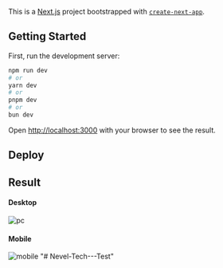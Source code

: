 This is a [Next.js](https://nextjs.org/) project bootstrapped with [`create-next-app`](https://github.com/vercel/next.js/tree/canary/packages/create-next-app).

## Getting Started

First, run the development server:

```bash
npm run dev
# or
yarn dev
# or
pnpm dev
# or
bun dev
```

Open [http://localhost:3000](http://localhost:3000) with your browser to see the result.

## Deploy

## Result

#### Desktop
![pc](https://raw.githubusercontent.com/manh132567/Nevel-Tech-Test/c94c806014a4a2a6f488be2553261f0b2bb7f6e6/pc-image.png)
#### Mobile
![mobile](https://raw.githubusercontent.com/manh132567/Nevel-Tech-Test/c94c806014a4a2a6f488be2553261f0b2bb7f6e6/mobile-image.png)
"# Nevel-Tech---Test" 
